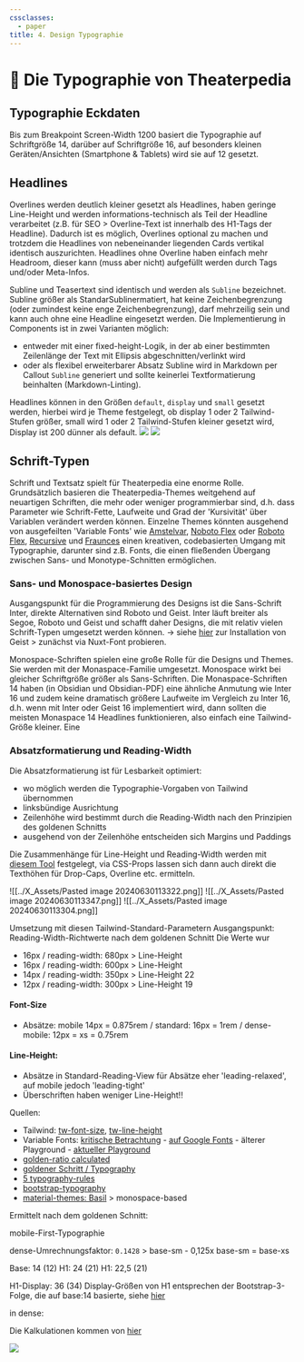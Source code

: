 ```yaml
---
cssclasses:
  - paper
title: 4. Design Typographie
---
```


# 🔶 Die Typographie von Theaterpedia
## Typographie Eckdaten
Bis zum Breakpoint Screen-Width 1200 basiert die Typographie auf Schriftgröße 14, darüber auf Schriftgröße 16, auf besonders kleinen Geräten/Ansichten (Smartphone & Tablets) wird sie auf 12 gesetzt.

## Headlines
Overlines werden deutlich kleiner gesetzt als Headlines, haben geringe Line-Height und werden informations-technisch als Teil der Headline verarbeitet (z.B. für SEO > Overline-Text ist innerhalb des H1-Tags der Headline). Dadurch ist es möglich, Overlines optional zu machen und trotzdem die Headlines von nebeneinander liegenden Cards vertikal identisch auszurichten. Headlines ohne Overline haben einfach mehr Headroom, dieser kann (muss aber nicht) aufgefüllt werden durch Tags und/oder Meta-Infos.

Subline und Teasertext sind identisch und werden als `Subline` bezeichnet. Subline größer als StandarSublinermatiert, hat keine Zeichenbegrenzung (oder zumindest keine enge Zeichenbegrenzung), darf mehrzeilig sein und kann auch ohne eine Headline eingesetzt werden. Die Implementierung in Components ist in zwei Varianten möglich:
- entweder mit einer fixed-height-Logik, in der ab einer bestimmten Zeilenlänge der Text mit Ellipsis abgeschnitten/verlinkt wird
- oder als flexibel erweiterbarer Absatz
Subline wird in Markdown per Callout `Subline` generiert und sollte keinerlei Textformatierung beinhalten (Markdown-Linting).

Headlines können in den Größen `default`, `display` und `small` gesetzt werden, hierbei wird je Theme festgelegt, ob display 1 oder 2 Tailwind-Stufen größer, small wird 1 oder 2 Tailwind-Stufen kleiner gesetzt wird, Display ist 200 dünner als default.
![](../../../X_Assets/textbeispiel_inter16.jpg)
![](../../../X_Assets/textbeispiel_monaspace_neon14.jpg)

## Schrift-Typen
Schrift und Textsatz spielt für Theaterpedia eine enorme Rolle.
Grundsätzlich basieren die Theaterpedia-Themes weitgehend auf neuartigen Schriften, die mehr oder weniger programmierbar sind, d.h. dass Parameter wie Schrift-Fette, Laufweite und Grad der 'Kursivität' über Variablen verändert werden können. Einzelne Themes könnten ausgehend von ausgefeilten 'Variable Fonts' wie [Amstelvar](https://www.axis-praxis.org/specimens/amstelvar), [Noboto Flex](https://www.axis-praxis.org/specimens/nobotoflex) oder [Roboto Flex](https://v-fonts.com/fonts/roboto-flex), [Recursive](https://v-fonts.com/fonts/recursive) und [Fraunces](https://fonts.google.com/specimen/Fraunces) einen kreativen, codebasierten Umgang mit Typographie, darunter sind z.B. Fonts, die einen fließenden Übergang zwischen Sans- und Monotype-Schnitten ermöglichen.

### Sans- und Monospace-basiertes Design
Ausgangspunkt für die Programmierung des Designs ist die Sans-Schrift Inter, direkte Alternativen sind Roboto und Geist.
Inter läuft breiter als Segoe, Roboto und Geist und schafft daher Designs, die mit relativ vielen Schrift-Typen umgesetzt werden können.
-> siehe [hier](https://medium.com/frontendweb/how-to-use-vercel-geist-fonts-in-next-js-04ee42077541) zur Installation von Geist > zunächst via Nuxt-Font probieren.

Monospace-Schriften spielen eine große Rolle für die Designs und Themes. Sie werden mit der Monaspace-Familie umgesetzt. Monospace wirkt bei gleicher Schriftgröße größer als Sans-Schriften. Die Monaspace-Schriften 14 haben (in Obsidian und Obsidian-PDF) eine ähnliche Anmutung wie Inter 16 und zudem keine dramatisch größere Laufweite im Vergleich zu Inter 16, d.h. wenn mit Inter oder Geist 16 implementiert wird, dann sollten die meisten Monaspace 14 Headlines funktionieren, also einfach eine Tailwind-Größe kleiner. Eine

### Absatzformatierung und Reading-Width
Die Absatzformatierung ist für Lesbarkeit optimiert:
- wo möglich werden die Typographie-Vorgaben von Tailwind übernommen
- linksbündige Ausrichtung
- Zeilenhöhe wird bestimmt durch die Reading-Width nach den Prinzipien des goldenen Schnitts
- ausgehend von der Zeilenhöhe entscheiden sich Margins und Paddings

Die Zusammenhänge für Line-Height und Reading-Width werden mit [diesem Tool](https://grtcalculator.com/) festgelegt, via CSS-Props lassen sich dann auch direkt die Texthöhen für Drop-Caps, Overline etc. ermitteln.

![[../X_Assets/Pasted image 20240630113322.png]]
![[../X_Assets/Pasted image 20240630113347.png]]
![[../X_Assets/Pasted image 20240630113304.png]]


Umsetzung mit diesen Tailwind-Standard-Parametern
Ausgangspunkt: Reading-Width-Richtwerte nach dem goldenen Schnitt
Die Werte wur

- 16px / reading-width: 680px > Line-Height
- 16px / reading-width: 600px > Line-Height
- 14px / reading-width: 350px > Line-Height 22
- 12px / reading-width: 300px > Line-Height 19

#### Font-Size
- Absätze: mobile 14px = 0.875rem / standard: 16px = 1rem / dense-mobile: 12px = xs = 0.75rem
#### Line-Height:
- Absätze in Standard-Reading-View für Absätze eher 'leading-relaxed', auf mobile jedoch 'leading-tight'
- Überschriften haben weniger Line-Height!!

Quellen: 
- Tailwind: [tw-font-size](https://tailwindcss.com/docs/font-size), [tw-line-height](https://tailwindcss.com/docs/line-height)
- Variable Fonts: [kritische Betrachtung](https://www.typolexikon.de/variable-fonts/) - [auf Google Fonts](https://fonts.google.com/variablefonts) - älterer Playground - [aktueller Playground](https://v-fonts.com/)
- [golden-ratio calculated](https://pearsonified.com/golden-ratio-typography-intro/)
- [goldener Schritt / Typography](https://www.typolexikon.de/goldener-schnitt/)
- [5 typography-rules](https://winterpm.com/)
- [bootstrap-typography](https://getbootstrap.com/docs/5.3/content/typography/)
- [material-themes: Basil](https://m2.material.io/design/material-studies/basil.html) > monospace-based

Ermittelt nach dem goldenen Schnitt: 


mobile-First-Typographie

dense-Umrechnungsfaktor: `0.1428` > base-sm - 0,125x base-sm = base-xs

Base: 14 (12)
H1: 24 (21)
H1: 22,5 (21)


H1-Display: 36 (34)
Display-Größen von H1 entsprechen der Bootstrap-3-Folge, die auf base:14 basierte, siehe [hier](https://www.w3schools.com/Bootstrap/bootstrap_typography.asp)

in dense: 


Die Kalkulationen kommen von [hier](https://pearsonified.com/golden-ratio-typography-intro/)

![](https://pearsonified.com/wp-content/uploads/2011/12/line-height-vs-line-width.png)



<br />
<br />
